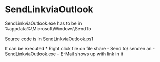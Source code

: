 # SendLinkviaOutlook

SendLinkviaOutlook.exe has to be in %appdata%\Microsoft\Windows\SendTo

Source code is in SendLinkviaOutlook.ps1

It can be executed
	* Right click file on file share
	- Send to/ senden an
	- SendLinkviaOutlook.exe
	- E-Mail shows up with link in it
